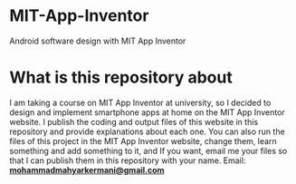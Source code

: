 # MIT-App-Inventor
Android software design with MIT App Inventor

# What is this repository about
I am taking a course on MIT App Inventor at university, so I decided to design and implement smartphone apps at home on the MIT App Inventor website. I publish the coding and output files of this website in this repository and provide explanations about each one. You can also run the files of this project in the MIT App Inventor website, change them, learn something and add something to it, and If you want, email me your files so that I can publish them in this repository with your name.
Email: **mohammadmahyarkermani@gmail.com**
